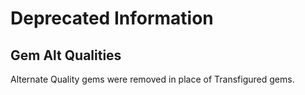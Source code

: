 # Deprecated Information

## Gem Alt Qualities

Alternate Quality gems were removed in place of Transfigured gems.

